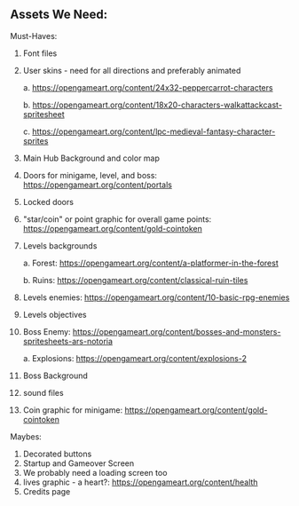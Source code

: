 ## Assets We Need:

Must-Haves:
1. Font files
2. User skins - need for all directions and preferably animated

    a. https://opengameart.org/content/24x32-peppercarrot-characters

    b. https://opengameart.org/content/18x20-characters-walkattackcast-spritesheet

    c. https://opengameart.org/content/lpc-medieval-fantasy-character-sprites
3. Main Hub Background and color map
4. Doors for minigame, level, and boss: https://opengameart.org/content/portals
5. Locked doors
6. "star/coin" or point graphic for overall game points: https://opengameart.org/content/gold-cointoken
7. Levels backgrounds

    a. Forest: https://opengameart.org/content/a-platformer-in-the-forest

    b. Ruins: https://opengameart.org/content/classical-ruin-tiles

8. Levels enemies: https://opengameart.org/content/10-basic-rpg-enemies
9. Levels objectives
10. Boss Enemy: https://opengameart.org/content/bosses-and-monsters-spritesheets-ars-notoria

    a. Explosions: https://opengameart.org/content/explosions-2

11. Boss Background
12. sound files
14. Coin graphic for minigame: https://opengameart.org/content/gold-cointoken

Maybes:
1. Decorated buttons
2. Startup and Gameover Screen
3. We probably need a loading screen too
4. lives graphic -  a heart?: https://opengameart.org/content/health
4. Credits page